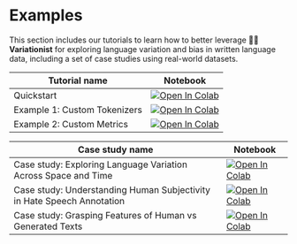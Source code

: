 # Examples

This section includes our tutorials to learn how to better leverage 🕵️‍♀️ **Variationist** for exploring language variation and bias in written language data, including a set of case studies using real-world datasets.

| Tutorial name | Notebook |
| ----------- | -------- |
| Quickstart | [![Open In Colab](https://colab.research.google.com/assets/colab-badge.svg)](https://colab.research.google.com/github/dhfbk/variationist/blob/main/examples/Variationist-Quickstart.ipynb) |
| Example 1: Custom Tokenizers | [![Open In Colab](https://colab.research.google.com/assets/colab-badge.svg)](https://github.com/dhfbk/variationist/blob/main/examples/Variationist%20-%20Example%201%3A%20Custom%20Tokenizers.ipynb) |
| Example 2: Custom Metrics | [![Open In Colab](https://colab.research.google.com/assets/colab-badge.svg)](https://colab.research.google.com/drive/1tE56vYqSi0ijsuwz30hvcGEaZniYSZdg?usp=sharing) |

| Case study name | Notebook |
| ----------- | -------- |
| Case study: Exploring Language Variation Across Space and Time | [![Open In Colab](https://colab.research.google.com/assets/colab-badge.svg)](https://drive.google.com/file/d/1Zn62YyHNXGLjUFKwBHLsIWyv-37WhG1I/view?usp=sharing) |
| Case study: Understanding Human Subjectivity in Hate Speech Annotation | [![Open In Colab](https://colab.research.google.com/assets/colab-badge.svg)](https://drive.google.com/file/d/1jvTo7_tAae5xa5o795ZPAwynLh9mW_mQ/view?usp=sharing) |
| Case study: Grasping Features of Human vs Generated Texts | [![Open In Colab](https://colab.research.google.com/assets/colab-badge.svg)](https://drive.google.com/file/d/16Gfkt3p_eISGsRBnqhFSmXbkDCj-TLeA/view?usp=sharing) |

